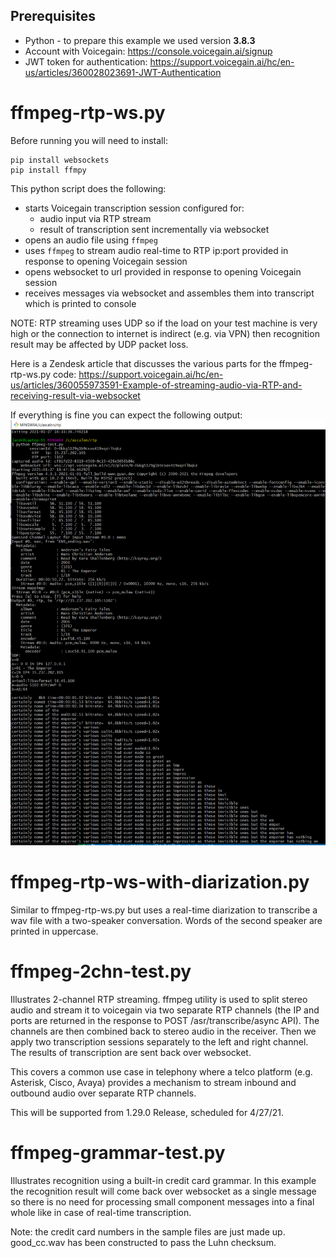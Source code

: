 ## Prerequisites
* Python - to prepare this example we used version **3.8.3**
* Account with Voicegain: https://console.voicegain.ai/signup
* JWT token for authentication: https://support.voicegain.ai/hc/en-us/articles/360028023691-JWT-Authentication

# ffmpeg-rtp-ws.py

Before running you will need to install:
```
pip install websockets
pip install ffmpy
```
This python script does the following:
* starts Voicegain transcription session configured for:
    * audio input via RTP stream
    * result of transcription sent incrementally via websocket 
* opens an audio file using `ffmpeg`
* uses `ffmpeg` to stream audio real-time to RTP ip:port provided in response to opening Voicegain session
* opens websocket to url provided in response to opening Voicegain session
* receives messages via websocket and assembles them into transcript which is printed to console

NOTE: RTP streaming uses UDP so if the load on your test machine is very high or the connection to internet is indirect (e.g. via VPN) then recognition result may be affected by UDP packet loss.  

Here is a Zendesk article that discusses the various parts for the ffmpeg-rtp-ws.py code:
https://support.voicegain.ai/hc/en-us/articles/360055973591-Example-of-streaming-audio-via-RTP-and-receiving-result-via-websocket  

If everything is fine you can expect the following output:
![Example output](ffmpeg-example-output.PNG) 

# ffmpeg-rtp-ws-with-diarization.py

Similar to ffmpeg-rtp-ws.py but uses a real-time diarization to transcribe a wav file with a two-speaker conversation. Words of the second speaker are printed in uppercase.

# ffmpeg-2chn-test.py

Illustrates 2-channel RTP streaming. ffmpeg utility is used to split stereo audio and stream it to voicegain via two separate RTP channels (the IP and ports are returned in the response to POST /asr/transcribe/async API). The channels are then combined back to stereo audio in the receiver. Then we apply two transcription sessions separately to the left and right channel. The results of transcription are sent back over websocket.  

This covers a common use case in telephony where a telco platform (e.g. Asterisk, Cisco, Avaya) provides a mechanism to stream inbound and outbound audio over separate RTP channels.

This will be supported from 1.29.0 Release, scheduled for 4/27/21.

# ffmpeg-grammar-test.py

Illustrates recognition using a built-in credit card grammar. In this example the recognition result will come back over websocket as a single message so there is no need for processing small component messages into a final whole like in case of real-time transcription. 

Note: the credit card numbers in the sample files are just made up. good_cc.wav has been constructed to pass the Luhn checksum.
